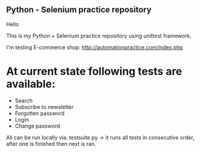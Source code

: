 ## Python - Selenium practice repository

Hello

This is my Python + Selenium practice repository using unittest framework.

I'm testing E-commerce shop: http://automationpractice.com/index.php

# At current state following tests are available:

- Search
- Subscribe to newsletter
- Forgotten password
- Login
- Change password

All can be run locally via. testsuite.py -> it runs all tests in consecutive order, after one is finished then next is ran.
